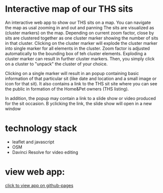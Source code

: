 # Interactive map of our THS sits

An interactive web app to show our THS sits on a map.
You can navigate the map as usal zooming in and out and panning
The sits are visualized as (cluster markers) on the map. Depending on current zoom factor, close by sits are clustered together as one cluster marker showing the number of sits in that cluster.
Clicking on the cluster marker will explode the cluster marker into single marker for all elements in the cluster. Zoom factor is adjusted automatically to the bounding box of teh cluster elements.
Exploding a cluster marker can result in further cluster markers. Then, you simply click on a cluster to "unpack" the cluster of your choice.

Clicking on a single marker will result in an popup containing basic information of that particular sit (like date and location and a small image or icon for that sit). It also contains a link to the THS sit site where you can see the public in formation of the Home&Pet owners (THS listing).

In addition, the popup may contain a link to a slide show or video produced for the sit occasion. B yclicking the link, the slide show will open in a new window


# technology stack
- leaflet and javascript
- OSM
- Davinci Resolve for video editing

# view web app:
[click to view app on github-pages](https://manfredatgit.github.io/THSsits/)
